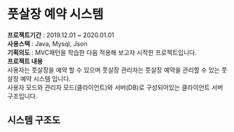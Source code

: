 # 풋살장 예약 시스템

**프로젝트기간** : 2019.12.01 ~ 2020.01.01  
**사용스택** : Java, Mysql, Json  
**기획의도** : MVC패턴을 학습한 다음 적용해 보고자 시작한 프로젝트입니다.  
**프로젝트 내용**  
사용자는 풋살장을 예약 할 수 있으며 풋살장 관리자는 
풋살장 예약을 관리할 수 있는 풋살장 예약 시스템 입니다.  
사용자 모드와 관리자 모드(클라이언트)와 서버(DB)로 구성되어있는
클라이언트 서버 구조입니다.


**시스템 구조도**
---------------------------------------

